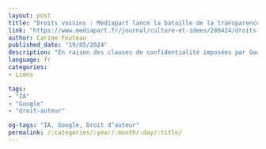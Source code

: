 ```yaml
---
layout: post
title: "Droits voisins : Mediapart lance la bataille de la transparence contre google"
link: "https://www.mediapart.fr/journal/culture-et-idees/280424/droits-voisins-mediapart-lance-la-bataille-de-la-transparence-contre-google"
author: Carine Fouteau
published_date: "19/05/2024"
description: "En raison des clauses de confidentialité imposées par Google, Mediapart n’encaissera pas l’argent que lui doit l’entreprise au titre de la propriété intellectuelle. Une question de confiance avec notre lectorat. Contre l’opacité des Gafam, un front uni du secteur est plus que jamais nécessaire."
language: fr
categories:
- Liens

tags:
- "IA"
- "Google"
- "droit-auteur"

og-tags: "IA, Google, Droit d’auteur"
permalink: /:categories/:year/:month/:day/:title/
---
```

